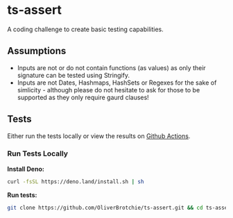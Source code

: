 # ts-assert
A coding challenge to create basic testing capabilities.

## Assumptions

- Inputs are not or do not contain functions (as values) as only their signature can be tested using Stringify.
- Inputs are not Dates, Hashmaps, HashSets or Regexes for the sake of simlicity - although please do not hesitate to ask for those to be supported as they only require gaurd clauses!

## Tests

Either run the tests locally or view the results on [Github Actions]().

### Run Tests Locally

**Install Deno:**

```sh
curl -fsSL https://deno.land/install.sh | sh
```

**Run tests:**

```sh
git clone https://github.com/OliverBrotchie/ts-assert.git && cd ts-assert && deno test
```